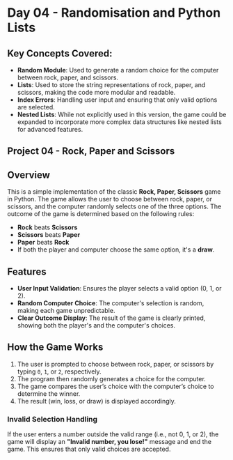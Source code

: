 # Day 04 - Randomisation and Python Lists

## Key Concepts Covered:

- **Random Module**: Used to generate a random choice for the computer between rock, paper, and scissors.
- **Lists**: Used to store the string representations of rock, paper, and scissors, making the code more modular and readable.
- **Index Errors**: Handling user input and ensuring that only valid options are selected.
- **Nested Lists**: While not explicitly used in this version, the game could be expanded to incorporate more complex data structures like nested lists for advanced features.

## Project 04 - Rock, Paper and Scissors

## Overview

This is a simple implementation of the classic **Rock, Paper, Scissors** game in Python. The game allows the user to choose between rock, paper, or scissors, and the computer randomly selects one of the three options. The outcome of the game is determined based on the following rules:

- **Rock** beats **Scissors**
- **Scissors** beats **Paper**
- **Paper** beats **Rock**
- If both the player and computer choose the same option, it's a **draw**.

## Features

- **User Input Validation**: Ensures the player selects a valid option (0, 1, or 2).
- **Random Computer Choice**: The computer's selection is random, making each game unpredictable.
- **Clear Outcome Display**: The result of the game is clearly printed, showing both the player's and the computer's choices.


## How the Game Works

1. The user is prompted to choose between rock, paper, or scissors by typing `0`, `1`, or `2`, respectively.
2. The program then randomly generates a choice for the computer.
3. The game compares the user’s choice with the computer’s choice to determine the winner.
4. The result (win, loss, or draw) is displayed accordingly.

### Invalid Selection Handling

If the user enters a number outside the valid range (i.e., not 0, 1, or 2), the game will display an **"Invalid number, you lose!"** message and end the game. This ensures that only valid choices are accepted.
